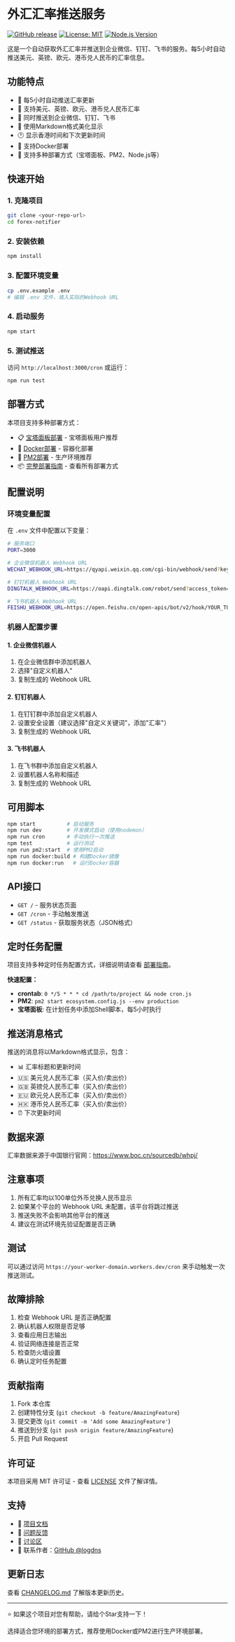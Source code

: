 # 外汇汇率推送服务

[![GitHub release](https://img.shields.io/github/release/logdns/allex.svg)](https://github.com/logdns/allex/releases)
[![License: MIT](https://img.shields.io/badge/License-MIT-yellow.svg)](https://opensource.org/licenses/MIT)
[![Node.js Version](https://img.shields.io/badge/node-%3E%3D16.0.0-brightgreen.svg)](https://nodejs.org/)

这是一个自动获取外汇汇率并推送到企业微信、钉钉、飞书的服务。每5小时自动推送美元、英镑、欧元、港币兑人民币的汇率信息。

## 功能特点

- 🔄 每5小时自动推送汇率更新
- 💱 支持美元、英镑、欧元、港币兑人民币汇率
- 📱 同时推送到企业微信、钉钉、飞书
- 📝 使用Markdown格式美化显示
- 🕐 显示香港时间和下次更新时间
- 🐳 支持Docker部署
- 🔧 支持多种部署方式（宝塔面板、PM2、Node.js等）

## 快速开始

### 1. 克隆项目
```bash
git clone <your-repo-url>
cd forex-notifier
```

### 2. 安装依赖
```bash
npm install
```

### 3. 配置环境变量
```bash
cp .env.example .env
# 编辑 .env 文件，填入实际的Webhook URL
```

### 4. 启动服务
```bash
npm start
```

### 5. 测试推送
访问 `http://localhost:3000/cron` 或运行：
```bash
npm run test
```

## 部署方式

本项目支持多种部署方式：

- 📋 [宝塔面板部署](./BAOTA_DEPLOYMENT.md) - 宝塔面板用户推荐
- 🐳 [Docker部署](./DEPLOYMENT.md#docker部署) - 容器化部署
- 🚀 [PM2部署](./DEPLOYMENT.md#pm2部署) - 生产环境推荐
- 📦 [完整部署指南](./DEPLOYMENT.md) - 查看所有部署方式

## 配置说明

### 环境变量配置

在 `.env` 文件中配置以下变量：

```bash
# 服务端口
PORT=3000

# 企业微信机器人 Webhook URL
WECHAT_WEBHOOK_URL=https://qyapi.weixin.qq.com/cgi-bin/webhook/send?key=YOUR_KEY

# 钉钉机器人 Webhook URL
DINGTALK_WEBHOOK_URL=https://oapi.dingtalk.com/robot/send?access_token=YOUR_TOKEN

# 飞书机器人 Webhook URL
FEISHU_WEBHOOK_URL=https://open.feishu.cn/open-apis/bot/v2/hook/YOUR_TOKEN
```

### 机器人配置步骤

#### 1. 企业微信机器人
1. 在企业微信群中添加机器人
2. 选择"自定义机器人"
3. 复制生成的 Webhook URL

#### 2. 钉钉机器人
1. 在钉钉群中添加自定义机器人
2. 设置安全设置（建议选择"自定义关键词"，添加"汇率"）
3. 复制生成的 Webhook URL

#### 3. 飞书机器人
1. 在飞书群中添加自定义机器人
2. 设置机器人名称和描述
3. 复制生成的 Webhook URL

## 可用脚本

```bash
npm start          # 启动服务
npm run dev        # 开发模式启动（使用nodemon）
npm run cron       # 手动执行一次推送
npm test           # 运行测试
npm run pm2:start  # 使用PM2启动
npm run docker:build # 构建Docker镜像
npm run docker:run   # 运行Docker容器
```

## API接口

- `GET /` - 服务状态页面
- `GET /cron` - 手动触发推送
- `GET /status` - 获取服务状态（JSON格式）

## 定时任务配置

项目支持多种定时任务配置方式，详细说明请查看 [部署指南](./DEPLOYMENT.md)。

**快速配置：**
- **crontab**: `0 */5 * * * cd /path/to/project && node cron.js`
- **PM2**: `pm2 start ecosystem.config.js --env production`
- **宝塔面板**: 在计划任务中添加Shell脚本，每5小时执行

## 推送消息格式

推送的消息将以Markdown格式显示，包含：

- 📊 汇率标题和更新时间
- 🇺🇸 美元兑人民币汇率（买入价/卖出价）
- 🇬🇧 英镑兑人民币汇率（买入价/卖出价）
- 🇪🇺 欧元兑人民币汇率（买入价/卖出价）
- 🇭🇰 港币兑人民币汇率（买入价/卖出价）
- ⏰ 下次更新时间

## 数据来源

汇率数据来源于中国银行官网：https://www.boc.cn/sourcedb/whpj/

## 注意事项

1. 所有汇率均以100单位外币兑换人民币显示
2. 如果某个平台的 Webhook URL 未配置，该平台将跳过推送
3. 推送失败不会影响其他平台的推送
4. 建议在测试环境先验证配置是否正确

## 测试

可以通过访问 `https://your-worker-domain.workers.dev/cron` 来手动触发一次推送测试。

## 故障排除

1. 检查 Webhook URL 是否正确配置
2. 确认机器人权限是否足够
3. 查看应用日志输出
4. 验证网络连接是否正常
5. 检查防火墙设置
6. 确认定时任务配置



## 贡献指南

1. Fork 本仓库
2. 创建特性分支 (`git checkout -b feature/AmazingFeature`)
3. 提交更改 (`git commit -m 'Add some AmazingFeature'`)
4. 推送到分支 (`git push origin feature/AmazingFeature`)
5. 开启 Pull Request

## 许可证

本项目采用 MIT 许可证 - 查看 [LICENSE](LICENSE) 文件了解详情。

## 支持

- 📖 [项目文档](https://github.com/logdns/allex)
- 🐛 [问题反馈](https://github.com/logdns/allex/issues)
- 💬 [讨论区](https://github.com/logdns/allex/discussions)
- 📧 联系作者：[GitHub @logdns](https://github.com/logdns)

## 更新日志

查看 [CHANGELOG.md](CHANGELOG.md) 了解版本更新历史。

---

⭐ 如果这个项目对您有帮助，请给个Star支持一下！

选择适合您环境的部署方式，推荐使用Docker或PM2进行生产环境部署。
